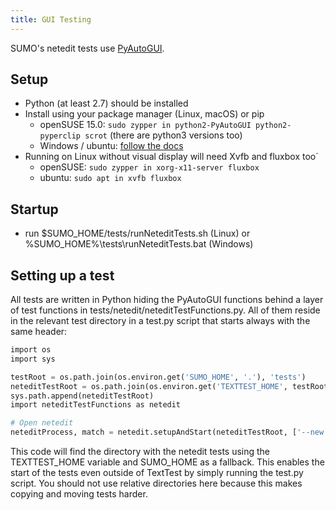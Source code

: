 ```yaml
---
title: GUI Testing
---
```


SUMO's netedit tests use
[PyAutoGUI](https://github.com/asweigart/pyautogui).

## Setup

- Python (at least 2.7) should be installed
- Install using your package manager (Linux, macOS) or pip
  - openSUSE 15.0: `sudo zypper in python2-PyAutoGUI python2-pyperclip scrot` (there are python3 versions too)
  - Windows / ubuntu: [follow the
    docs](https://pyautogui.readthedocs.io/en/latest/install.html)
- Running on Linux without visual display will need Xvfb and fluxbox too´
  - openSUSE: `sudo zypper in xorg-x11-server fluxbox`
  - ubuntu: `sudo apt in xvfb fluxbox`

## Startup

- run $SUMO_HOME/tests/runNeteditTests.sh (Linux) or
  %SUMO_HOME%\\tests\\runNeteditTests.bat (Windows)

## Setting up a test

All tests are written in Python hiding the PyAutoGUI functions behind a
layer of test functions in tests/netedit/neteditTestFunctions.py. All of
them reside in the relevant test directory in a test.py script that
starts always with the same header:

```py
import os
import sys

testRoot = os.path.join(os.environ.get('SUMO_HOME', '.'), 'tests')
neteditTestRoot = os.path.join(os.environ.get('TEXTTEST_HOME', testRoot), 'netedit')
sys.path.append(neteditTestRoot)
import neteditTestFunctions as netedit

# Open netedit
neteditProcess, match = netedit.setupAndStart(neteditTestRoot, ['--new'])
```

This code will find the directory with the netedit tests using the
TEXTTEST_HOME variable and SUMO_HOME as a fallback. This enables the
start of the tests even outside of TextTest by simply running the
test.py script. You should not use relative directories here because
this makes copying and moving tests harder.

